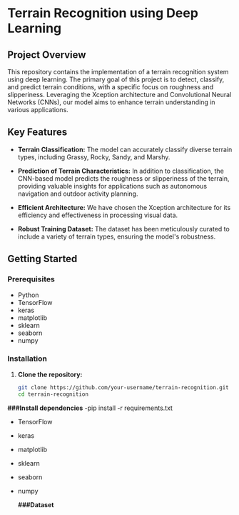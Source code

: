 # Terrain Recognition using Deep Learning

## Project Overview

This repository contains the implementation of a terrain recognition system using deep learning. The primary goal of this project is to detect, classify, and predict terrain conditions, with a specific focus on roughness and slipperiness. Leveraging the Xception architecture and Convolutional Neural Networks (CNNs), our model aims to enhance terrain understanding in various applications.

## Key Features

- **Terrain Classification:** The model can accurately classify diverse terrain types, including Grassy, Rocky, Sandy, and Marshy.

- **Prediction of Terrain Characteristics:** In addition to classification, the CNN-based model predicts the roughness or slipperiness of the terrain, providing valuable insights for applications such as autonomous navigation and outdoor activity planning.

- **Efficient Architecture:** We have chosen the Xception architecture for its efficiency and effectiveness in processing visual data.

- **Robust Training Dataset:** The dataset has been meticulously curated to include a variety of terrain types, ensuring the model's robustness.

## Getting Started

### Prerequisites

- Python 
- TensorFlow
- keras
- matplotlib
- sklearn
- seaborn
- numpy


### Installation

1. **Clone the repository:**

   ```bash
   git clone https://github.com/your-username/terrain-recognition.git
   cd terrain-recognition

**###Install dependencies**
-pip install -r requirements.txt

- TensorFlow
- keras
- matplotlib
- sklearn
- seaborn
- numpy


  **###Dataset**
